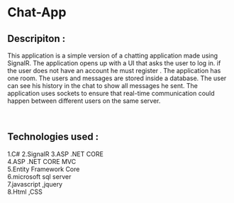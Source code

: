 # Chat-App
<h2>Descripiton :</h2>
<p>This application is a simple version of a chatting application made using SignalR. The application opens up with a UI that asks the user to log in. if the user does not have an account he must register . The application has one room. The users and messages are stored inside a database. The user can see his history in the chat to show all messages he sent. The application uses sockets to ensure that real-time communication could happen between different users on the same server.</p>
<br/>
<h2>Technologies used :</h2>
1.C#
2.SignalR
3.ASP .NET CORE <br>
4.ASP .NET CORE MVC  <br>
5.Entity Framework Core <br>
6.microsoft sql server <br>
7.javascript ,jquery <br>
8.Html ,CSS  <br>


